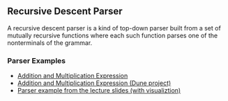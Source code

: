 ## Recursive Descent Parser 

A recursive descent parser is a kind of top-down parser built from a set of mutually recursive functions where each such function parses one of the nonterminals of the grammar. 

### Parser Examples

* [Addition and Multiplication Expression](https://github.com/anwarmamat/cmsc330spring2024/blob/main/examples/parse_add_mult.ml)
* [Addition and Multiplication Expression (Dune project)](https://github.com/anwarmamat/cmsc330spring2024/tree/main/examples/parser)
* [Parser example from the lecture slides (with visualiztion)](https://github.com/anwarmamat/cmsc330spring2024/tree/main/examples/parser_class_example)
